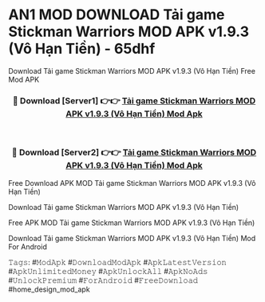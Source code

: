 # AN1 MOD DOWNLOAD Tải game Stickman Warriors MOD APK v1.9.3 (Vô Hạn Tiền) - 65dhf
Download Tải game Stickman Warriors MOD APK v1.9.3 (Vô Hạn Tiền) Free Mod APK

<div align="center">
<h3>🔴 Download [Server1] 👉👉 <a href="https://apk-comot.site?title=Tải_game_Stickman_Warriors_MOD_APK_v1.9.3_(Vô_Hạn_Tiền)">Tải game Stickman Warriors MOD APK v1.9.3 (Vô Hạn Tiền) Mod Apk</a></h3><br>

<h3>🔴 Download [Server2] 👉👉 <a href="https://apk-comot.site?title=Tải_game_Stickman_Warriors_MOD_APK_v1.9.3_(Vô_Hạn_Tiền)">Tải game Stickman Warriors MOD APK v1.9.3 (Vô Hạn Tiền) Mod Apk</a></h3>
</div>


Free Download APK MOD Tải game Stickman Warriors MOD APK v1.9.3 (Vô Hạn Tiền)

Download Tải game Stickman Warriors MOD APK v1.9.3 (Vô Hạn Tiền) 

Free APK MOD Tải game Stickman Warriors MOD APK v1.9.3 (Vô Hạn Tiền) 

Download Tải game Stickman Warriors MOD APK v1.9.3 (Vô Hạn Tiền) Mod For Android

𝚃𝚊𝚐𝚜: #𝙼𝚘𝚍𝙰𝚙𝚔 #𝙳𝚘𝚠𝚗𝚕𝚘𝚊𝚍𝙼𝚘𝚍𝙰𝚙𝚔 #𝙰𝚙𝚔𝙻𝚊𝚝𝚎𝚜𝚝𝚅𝚎𝚛𝚜𝚒𝚘𝚗 #𝙰𝚙𝚔𝚄𝚗𝚕𝚒𝚖𝚒𝚝𝚎𝚍𝙼𝚘𝚗𝚎𝚢 #𝙰𝚙𝚔𝚄𝚗𝚕𝚘𝚌𝚔𝙰𝚕𝚕 #𝙰𝚙𝚔𝙽𝚘𝙰𝚍𝚜 #𝚄𝚗𝚕𝚘𝚌𝚔𝙿𝚛𝚎𝚖𝚒𝚞𝚖 #𝙵𝚘𝚛𝙰𝚗𝚍𝚛𝚘𝚒𝚍 #𝙵𝚛𝚎𝚎𝙳𝚘𝚠𝚗𝚕𝚘𝚊𝚍 #home_design_mod_apk